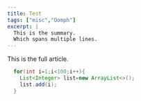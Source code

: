 ```yaml
---
title: Test
tags: ["misc","Oomph"]
excerpt: |
  This is the summary.
  Which spans multiple lines.
---
```

This is the full article.

```java
  for(int i=1;i<100;i++){
    List<Integer> list=new ArrayList<>();
    list.add(i);
  }
```